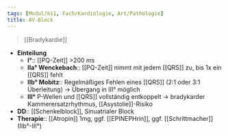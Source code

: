 ```yaml
---
tags: [Modul/m11, Fach/Kardiologie, Art/Pathologie]
title: AV-Block
---
```

> [[Bradykardie]]
- **Einteilung**
	- **I°**:: [[PQ-Zeit]] >200 ms
	- **IIa° Wenckebach**:: [[PQ-Zeit]] nimmt mit jedem [[QRS]] zu, bis 1x ein [[QRS]] fehlt
	- **IIb° Mobitz**:: Regelmäßiges Fehlen eines [[QRS]] (2:1 oder 3:1 Überleitung) → Übergang in III° möglich
	- **III°** P-Wellen und [[QRS]] vollständig entkoppelt → bradykarder Kammerersatzrhythmus, [[Asystolie]]-Risiko
- **DD**:: [[Schenkelblock]], Sinuatrialer Block
- **Therapie**:: [[Atropin]] 1mg, ggf. [[EPINEPHrin]], ggf. [[Schrittmacher]] (IIb°-III°)
